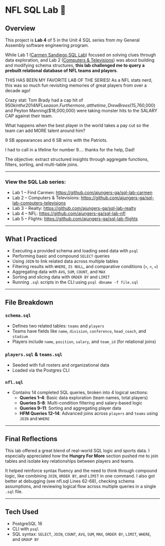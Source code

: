 # NFL SQL Lab 🏈

## Overview

This project is **Lab 4** of 5 in the Unit 4 SQL series from my General Assembly software engineering program. 

While Lab 1 ([Carmen Sandiego SQL Lab](https://github.com/ajungers-ga/sql-lab-carmen)) focused on solving clues through data exploration, and Lab 2 ([Computers & Televisions](https://github.com/ajungers-ga/sql-lab-computers-televisions)) was about building and modifying schema structures, **this lab challenged me to query a prebuilt relational database of NFL teams and players**. 

THIS HAS BEEN MY FAVORITE LAB OF THE SERIES! As a NFL stats nerd, this was so much fun revisiting memories of great players from over a decade ago! 

Crazy stat: Tom Brady had a cap hit of $950k in the 2014 NFL season. Furthermore, at the time, Drew Brees ($15,760,000) and Peyton Manning($18,000,000) were taking monster hits to the SALARY CAP against their team.

What happens when the best player in the world takes a pay cut so the team can add MORE talent around him?

9 SB appearances and 6 SB wins with the Patriots.

I had to call in a lifeline for number 9.... thanks for the help, Dad!

The objective: extract structured insights through aggregate functions, filters, sorting, and multi-table joins.

---

### View the SQL Lab series:

- Lab 1 – Find Carmen: https://github.com/ajungers-ga/sql-lab-carmen  
- Lab 2 – Computers & Televisions: https://github.com/ajungers-ga/sql-lab-computers-televisions  
- Lab 3 – Realty: https://github.com/ajungers-ga/sql-lab-realty  
- Lab 4 – NFL: https://github.com/ajungers-ga/sql-lab-nfl  
- Lab 5 – Flights: https://github.com/ajungers-ga/sql-lab-flights  

---

## What I Practiced

- Executing a provided schema and loading seed data with `psql`
- Performing basic and compound `SELECT` queries
- Using `JOIN` to link related data across multiple tables
- Filtering results with `WHERE`, `IS NULL`, and comparative conditions (`>`, `<`, `=`)
- Aggregating data with `AVG`, `SUM`, `COUNT`, and `MAX`
- Sorting and slicing data with `ORDER BY` and `LIMIT`
- Running `.sql` scripts in the CLI using `psql dbname -f file.sql`

---

##  File Breakdown

### `schema.sql`
- Defines two related tables: `teams` and `players`
- Teams have fields like `name`, `division`, `conference`, `head_coach`, and `stadium`
- Players include `name`, `position`, `salary`, and `team_id` (for relational joins)

### `players.sql` & `teams.sql`
- Seeded with full rosters and organizational data
- Loaded via the Postgres CLI

### `nfl.sql`
- Contains 14 completed SQL queries, broken into 4 logical sections:
  - **Queries 1–4**: Basic data exploration (team names, total players)
  - **Queries 5–8**: Multi-condition filtering and salary-based logic
  - **Queries 9–11**: Sorting and aggregating player data
  - **HFM Queries 12–14**: Advanced joins across `players` and `teams` using `JOIN` and `WHERE`

---

## Final Reflections

This lab offered a great blend of real-world SQL logic and sports data. I especially appreciated how the **Hungry For More** section pushed me to join tables and isolate key relationships between players and teams.

It helped reinforce syntax fluency and the need to think through compound logic, like combining `JOIN`, `ORDER BY`, and `LIMIT` in one command. I also got better at debugging (see nfl.sql Lines 62-68), checking schema assumptions, and reviewing logical flow across multiple queries in a single `.sql` file.

---

## Tech Used

- PostgreSQL 16
- CLI with `psql`
- SQL syntax: `SELECT`, `JOIN`, `COUNT`, `AVG`, `SUM`, `MAX`, `ORDER BY`, `LIMIT`, `WHERE`, and `GROUP BY`
